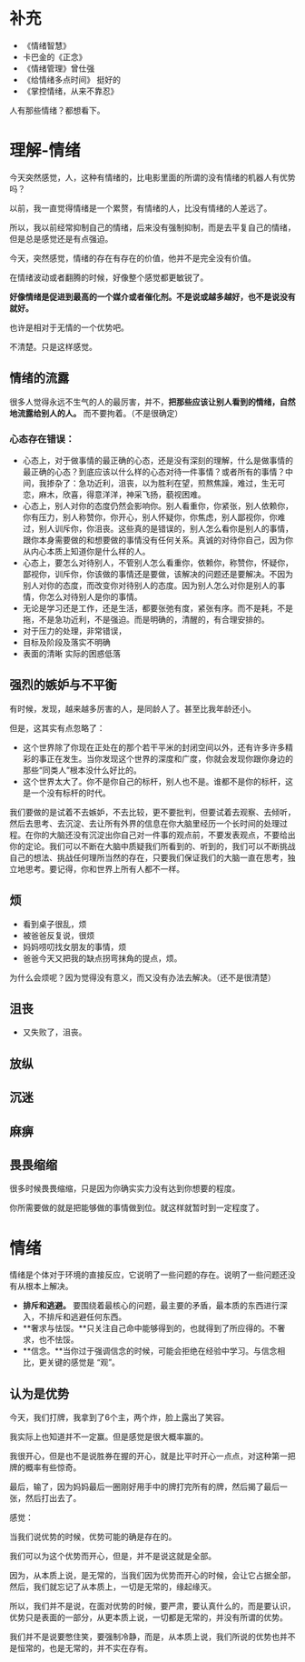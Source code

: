 # 补充

- 《情绪智慧》
- 卡巴金的《正念》
- 《情绪管理》曾仕强
- 《给情绪多点时间》 挺好的
- 《掌控情绪，从来不靠忍》


人有那些情绪？都想看下。

# 理解-情绪

今天突然感觉，人，这种有情绪的，比电影里面的所谓的没有情绪的机器人有优势吗？

以前，我一直觉得情绪是一个累赘，有情绪的人，比没有情绪的人差远了。

所以，我以前经常抑制自己的情绪，后来没有强制抑制，而是去平复自己的情绪，但是总是感觉还是有点强迫。


今天，突然感觉，情绪的存在有存在的价值，他并不是完全没有价值。


在情绪波动或者翻腾的时候，好像整个感觉都更敏锐了。

**好像情绪是促进到最高的一个媒介或者催化剂。不是说或越多越好，也不是说没有就好。**

也许是相对于无情的一个优势吧。

不清楚。只是这样感觉。


## 情绪的流露

很多人觉得永远不生气的人的最厉害，并不，**把那些应该让别人看到的情绪，自然地流露给别人的人。** 而不要拘着。（不是很确定）




### 心态存在错误：

- 心态上，对于做事情的最正确的心态，还是没有深刻的理解，什么是做事情的最正确的心态？到底应该以什么样的心态对待一件事情？或者所有的事情？中间，我掺杂了：急功近利，沮丧，以为胜利在望，煎熬焦躁，难过，生无可恋，麻木，欣喜，得意洋洋，神采飞扬，藐视困难。
- 心态上，别人对你的态度仍然会影响你。别人看重你，你紧张，别人依赖你，你有压力，别人称赞你，你开心，别人怀疑你，你焦虑，别人鄙视你，你难过，别人训斥你，你沮丧。这些真的是错误的，别人怎么看你是别人的事情，跟你本身需要做的和想要做的事情没有任何关系。真诚的对待你自己，因为你从内心本质上知道你是什么样的人。
- 心态上，要怎么对待别人，不管别人怎么看重你，依赖你，称赞你，怀疑你，鄙视你，训斥你，你该做的事情还是要做，该解决的问题还是要解决。不因为别人对你的态度，而改变你对待别人的态度。因为别人怎么对你是别人的事情，你怎么对待别人是你的事情。
- 无论是学习还是工作，还是生活，都要张弛有度，紧张有序。而不是耗，不是拖，不是急功近利，不是强迫。而是明确的，清醒的，有合理安排的。
- 对于压力的处理，非常错误，
- 目标及阶段及落实不明确
- 表面的清晰 实际的困惑低落



## 强烈的嫉妒与不平衡

有时候，发现，越来越多厉害的人，是同龄人了。甚至比我年龄还小。

但是，这其实有点忽略了：

- 这个世界除了你现在正处在的那个若干平米的封闭空间以外，还有许多许多精彩的事正在发生。当你发现这个世界的深度和广度，你就会发现你跟你身边的那些“同类人”根本没什么好比的。
- 这个世界太大了。你不是你自己的标杆，别人也不是。谁都不是你的标杆，这是一个没有标杆的时代。

我们要做的是试着不去嫉妒，不去比较，更不要批判，但要试着去观察、去倾听，然后去思考、去沉淀、去让所有外界的信息在你大脑里经历一个长时间的处理过程。在你的大脑还没有沉淀出你自己对一件事的观点前，不要发表观点，不要给出你的定论。我们可以不断在大脑中质疑我们所看到的、听到的，我们可以不断挑战自己的想法、挑战任何理所当然的存在，只要我们保证我们的大脑一直在思考，独立地思考。要记得，你和世界上所有人都不一样。




## 烦

- 看到桌子很乱，烦
- 被爸爸反复说，很烦
- 妈妈唠叨找女朋友的事情，烦
- 爸爸今天又把我的缺点拐弯抹角的提点，烦。

为什么会烦呢？因为觉得没有意义，而又没有办法去解决。（还不是很清楚）


## 沮丧

- 又失败了，沮丧。





## 放纵


## 沉迷


## 麻痹



## 畏畏缩缩

很多时候畏畏缩缩，只是因为你确实实力没有达到你想要的程度。

你所需要做的就是把能够做的事情做到位。就这样就暂时到一定程度了。




# 情绪

情绪是个体对于环境的直接反应，它说明了一些问题的存在。说明了一些问题还没有从根本上解决。



- **排斥和逃避。** 要围绕着最核心的问题，最主要的矛盾，最本质的东西进行深入，不排斥和逃避任何东西。
- **奢求与怯馁。**只关注自己命中能够得到的，也就得到了所应得的。不奢求，也不怯馁。
- **信念。**当你过于强调信念的时候，可能会拒绝在经验中学习。与信念相比，更关键的感觉是 “观”。


## 认为是优势

今天，我们打牌，我拿到了6个主，两个炸，脸上露出了笑容。

我实际上也知道并不一定赢。但是感觉是很大概率赢的。


我很开心，但是也不是说胜券在握的开心，就是比平时开心一点点，对这种第一把牌的概率有些惊奇。

最后，输了，因为妈妈最后一圈刚好用手中的牌打完所有的牌，然后揭了最后一张，然后打出去了。

感觉：

当我们说优势的时候，优势可能的确是存在的。

我们可以为这个优势而开心，但是，并不是说这就是全部。

因为，从本质上说，是无常的，当我们因为优势而开心的时候，会让它占据全部，然后，我们就忘记了从本质上，一切是无常的，缘起缘灭。

所以，我们并不是说，在面对优势的时候，要严肃，要认真什么的，而是要认识，优势只是表面的一部分，从更本质上说，一切都是无常的，并没有所谓的优势。

我们并不是说要憋住笑，要强制冷静，而是，从本质上说，我们所说的优势也并不是恒常的，也是无常的，并不实在存有。